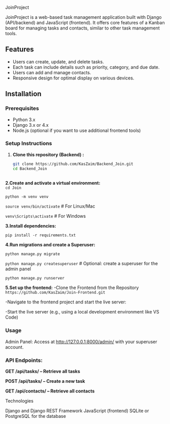  JoinProject

JoinProject is a web-based task management application built with Django (API/backend) and JavaScript (frontend). It offers core features of a Kanban board for managing tasks and contacts, similar to other task management tools.

## Features

- Users can create, update, and delete tasks.
- Each task can include details such as priority, category, and due date.
- Users can add and manage contacts.
- Responsive design for optimal display on various devices.

## Installation

### Prerequisites

- Python 3.x
- Django 3.x or 4.x
- Node.js (optional if you want to use additional frontend tools)

### Setup Instructions

1. **Clone this repository (Backend) :**
   ```bash
   git clone https://github.com/KasZaim/Backend_Join.git
   cd Backend_Join
  
**2.Create and activate a virtual environment:**  
  `cd Join`
  
  `python -m venv venv`
  
  `source venv/bin/activate`  # For Linux/Mac
  
  `venv\Scripts\activate`     # For Windows
  
**3.Install dependencies:**

  `pip install -r requirements.txt`

**4.Run migrations and create a Superuser:**
 
 `python manage.py migrate`
 
 `python manage.py createsuperuser`  # Optional: create a superuser for the admin panel
 
 `python manage.py runserver`

**5.Set up the frontend:**
-Clone the Frontend from the Repository `https://github.com/KasZaim/Join-Frontend.git`

-Navigate to the frontend project and start the live server:

-Start the live server (e.g., using a local development environment like VS Code)

### Usage

Admin Panel: Access at http://127.0.0.1:8000/admin/ with your superuser account.

### API Endpoints:

**GET /api/tasks/ – Retrieve all tasks**

**POST /api/tasks/ – Create a new task**

**GET /api/contacts/ – Retrieve all contacts**

Technologies

Django and Django REST Framework
JavaScript (frontend)
SQLite or PostgreSQL for the database

